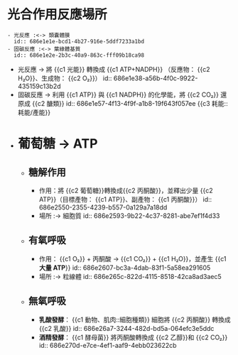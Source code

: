 # 光合作用反應場所
	- 光反應 :<-> 類囊體膜
	  id:: 686e1e1e-bcd1-4b27-916e-5ddf7233a1bd
	- 固碳反應 :<-> 葉綠體基質
	  id:: 686e1e2e-2b3c-40a9-863c-fff09b18ca98
- 光反應 -> 將 {{c1 光能}} 轉換成 {{c1 ATP+NADPH}} （反應物： {{c2 H₂O}}、生成物： {{c2 O₂}}）
  id:: 686e1e38-a56b-4f0c-9922-435159c13b2d
- 固碳反應 -> 利用 {{c1 ATP}} 與 {{c1 NADPH}} 的化學能，將 {{c2 CO₂}} 還原成 {{c2 醣類}}
  id:: 686e1e57-4f13-4f9f-a1b8-19f643f057ee
  {{c3 耗能::耗能/產能}}
- # 葡萄糖 -> ATP
	- ## 糖解作用
		- 作用：將 {{c2 葡萄糖}}轉換成{{c2 丙酮酸}}，並釋出少量 {{c2 ATP}}（目標產物： {{c1 ATP}}、副產物： {{c1 丙酮酸}}）
		  id:: 686e2550-2355-4239-b557-0a129a7a18dd
		- 場所 :-> 細胞質
		  id:: 686e2593-9b22-4c37-8281-abe7ef1f4d33
	- ## 有氧呼吸
		- 作用： {{c1 O₂}} + 丙酮酸 -> {{c1 CO₂}} + {{c1 H₂O}}，並產生 {{c1 **大量 ATP**}}
		  id:: 686e2607-bc3a-4dab-83f1-5a58ea291605
		- 場所 :-> 粒線體
		  id:: 686e265c-822d-4115-8518-42ca8ad3aec5
	- ## 無氧呼吸
		- **乳酸發酵**： {{c1 動物、肌肉::細胞種類}} 細胞將 {{c2 丙酮酸}} 轉換成 {{c2 乳酸}}
		  id:: 686e26a7-3244-482d-bd5a-064efc3e5ddc
		- **酒精發酵**： {{c1 酵母菌}} 將丙酮酸轉換成 {{c2 乙醇}}和 {{c2 CO₂}}
		  id:: 686e270d-e7ce-4ef1-aaf9-4ebb023622cb